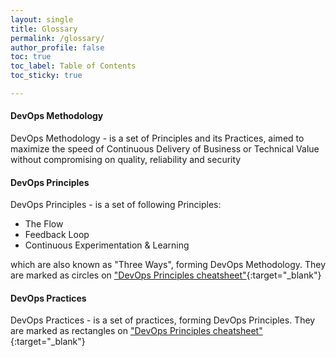 ```yaml
---
layout: single
title: Glossary
permalink: /glossary/
author_profile: false
toc: true
toc_label: Table of Contents
toc_sticky: true

---
```


#### DevOps Methodology

DevOps Methodology - is a set of Principles and its Practices, aimed to maximize the speed of Continuous Delivery of Business or Technical Value without compromising on quality, reliability and security

#### DevOps Principles

DevOps Principles - is a set of following Principles:

* The Flow
* Feedback Loop
* Continuous Experimentation & Learning

which are also known as "Three Ways", forming DevOps Methodology.
They are marked as circles on ["DevOps Principles cheatsheet"](https://miro.com/app/board/o9J_l_dQ8LQ=/?fromEmbed=3){:target="_blank"}

#### DevOps Practices

DevOps Practices - is a set of practices, forming DevOps Principles.
They are marked as rectangles on ["DevOps Principles cheatsheet"](https://miro.com/app/board/o9J_l_dQ8LQ=/?fromEmbed=3){:target="_blank"}
